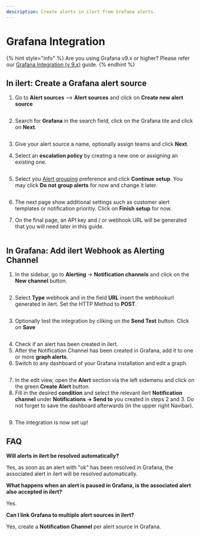 ```yaml
---
description: Create alerts in ilert from Grafana alerts.
---
```


# Grafana Integration

{% hint style="info" %}
Are you using Grafana v9.x or higher? Please refer our [Grafana Integration (v 9.x)](grafana-integration-v-9.x.md) guide.
{% endhint %}

## In ilert: Create a Grafana alert source

1.  Go to **Alert sources** --> **Alert sources** and click on **Create new alert source**

    <figure><img src="../../../.gitbook/assets/Screenshot 2023-08-28 at 10.21.10.png" alt=""><figcaption></figcaption></figure>
2.  Search for **Grafana** in the search field, click on the Grafana tile and click on **Next**.&#x20;

    <figure><img src="../../../.gitbook/assets/Screenshot 2023-08-28 at 10.24.23.png" alt=""><figcaption></figcaption></figure>
3. Give your alert source a name, optionally assign teams and click **Next**.
4.  Select an **escalation policy** by creating a new one or assigning an existing one.

    <figure><img src="../../../.gitbook/assets/Screenshot 2023-08-28 at 11.37.47.png" alt=""><figcaption></figcaption></figure>
5.  Select you [Alert grouping](../../../alerting/alert-sources.md#alert-grouping) preference and click **Continue setup**. You may click **Do not group alerts** for now and change it later.&#x20;

    <figure><img src="../../../.gitbook/assets/Screenshot 2023-08-28 at 11.38.24.png" alt=""><figcaption></figcaption></figure>
6. The next page show additional settings such as customer alert templates or notification prioritiy. Click on **Finish setup** for now.
7.  On the final page, an API key and / or webhook URL will be generated that you will need later in this guide.

    <figure><img src="../../../.gitbook/assets/Screenshot 2023-08-28 at 11.47.34 (1).png" alt=""><figcaption></figcaption></figure>

## In Grafana: Add ilert Webhook as Alerting Channel <a href="#add-webhook" id="add-webhook"></a>

1. In the sidebar, go to **Alerting** → **Notification channels** and click on the **New channel** button.

<figure><img src="../../../.gitbook/assets/gr3.png" alt=""><figcaption></figcaption></figure>

2. Select **Type** webhook and in the field **URL** insert the webhookurl generated in ilert. Set the HTTP Method to **POST**.

<figure><img src="../../../.gitbook/assets/gr4.png" alt=""><figcaption></figcaption></figure>

3. Optionally test the integration by cliking on the **Send Test** button. Click on **Save**

<figure><img src="../../../.gitbook/assets/gr5.png" alt=""><figcaption></figcaption></figure>

4. Check if an alert has been created in ilert.
5. After the Notification Channel has been created in Grafana, add it to one or more **graph alerts**.
6. Switch to any dashboard of your Grafana installation and edit a graph.

<figure><img src="../../../.gitbook/assets/gr6.png" alt=""><figcaption></figcaption></figure>

7. In the edit view, open the **Alert** section via the left sidemenu and click on the green **Create Alert** button.
8. Fill in the desired **condition** and select the relevant ilert **Notification channel** under **Notifications → Send to** you created in steps 2 and 3. Do not forget to save the dashboard afterwards (in the upper right Navibar).

<figure><img src="../../../.gitbook/assets/gr7.png" alt=""><figcaption></figcaption></figure>

9. The integration is now set up!

## FAQ <a href="#faq" id="faq"></a>

**Will alerts in ilert be resolved automatically?**

Yes, as soon as an alert with "ok" has been resolved in Grafana, the associated alert in ilert will be resolved automatically.

**What happens when an alert is paused in Grafana, is the associated alert also accepted in ilert?**

Yes.

**Can I link Grafana to multiple alert sources in ilert?**

Yes, create a **Notification Channel** per alert source in Grafana.
